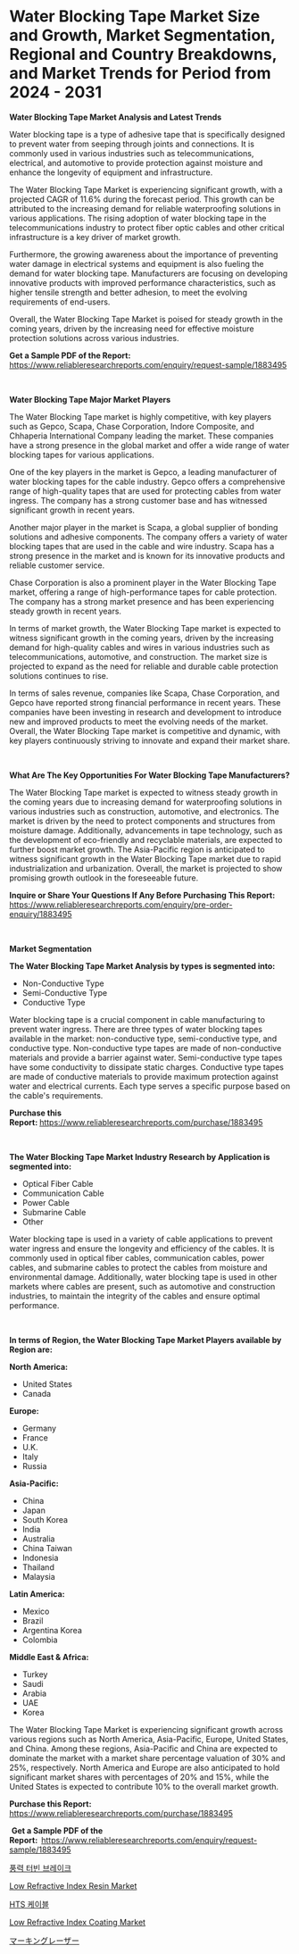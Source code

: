<p><h1>Water Blocking Tape Market Size and Growth, Market Segmentation, Regional and Country Breakdowns, and Market Trends for Period from 2024 -  2031</h1></p><p><strong>Water Blocking Tape Market Analysis and Latest Trends</strong></p>
<p><p>Water blocking tape is a type of adhesive tape that is specifically designed to prevent water from seeping through joints and connections. It is commonly used in various industries such as telecommunications, electrical, and automotive to provide protection against moisture and enhance the longevity of equipment and infrastructure.</p><p>The Water Blocking Tape Market is experiencing significant growth, with a projected CAGR of 11.6% during the forecast period. This growth can be attributed to the increasing demand for reliable waterproofing solutions in various applications. The rising adoption of water blocking tape in the telecommunications industry to protect fiber optic cables and other critical infrastructure is a key driver of market growth.</p><p>Furthermore, the growing awareness about the importance of preventing water damage in electrical systems and equipment is also fueling the demand for water blocking tape. Manufacturers are focusing on developing innovative products with improved performance characteristics, such as higher tensile strength and better adhesion, to meet the evolving requirements of end-users.</p><p>Overall, the Water Blocking Tape Market is poised for steady growth in the coming years, driven by the increasing need for effective moisture protection solutions across various industries.</p></p>
<p><strong>Get a Sample PDF of the Report:&nbsp;</strong> <a href="https://www.reliableresearchreports.com/enquiry/request-sample/1883495">https://www.reliableresearchreports.com/enquiry/request-sample/1883495</a></p>
<p>&nbsp;</p>
<p><strong>Water Blocking Tape Major Market Players</strong></p>
<p><p>The Water Blocking Tape market is highly competitive, with key players such as Gepco, Scapa, Chase Corporation, Indore Composite, and Chhaperia International Company leading the market. These companies have a strong presence in the global market and offer a wide range of water blocking tapes for various applications.</p><p>One of the key players in the market is Gepco, a leading manufacturer of water blocking tapes for the cable industry. Gepco offers a comprehensive range of high-quality tapes that are used for protecting cables from water ingress. The company has a strong customer base and has witnessed significant growth in recent years.</p><p>Another major player in the market is Scapa, a global supplier of bonding solutions and adhesive components. The company offers a variety of water blocking tapes that are used in the cable and wire industry. Scapa has a strong presence in the market and is known for its innovative products and reliable customer service.</p><p>Chase Corporation is also a prominent player in the Water Blocking Tape market, offering a range of high-performance tapes for cable protection. The company has a strong market presence and has been experiencing steady growth in recent years.</p><p>In terms of market growth, the Water Blocking Tape market is expected to witness significant growth in the coming years, driven by the increasing demand for high-quality cables and wires in various industries such as telecommunications, automotive, and construction. The market size is projected to expand as the need for reliable and durable cable protection solutions continues to rise.</p><p>In terms of sales revenue, companies like Scapa, Chase Corporation, and Gepco have reported strong financial performance in recent years. These companies have been investing in research and development to introduce new and improved products to meet the evolving needs of the market. Overall, the Water Blocking Tape market is competitive and dynamic, with key players continuously striving to innovate and expand their market share.</p></p>
<p>&nbsp;</p>
<p><strong>What Are The Key Opportunities For Water Blocking Tape Manufacturers?</strong></p>
<p><p>The Water Blocking Tape market is expected to witness steady growth in the coming years due to increasing demand for waterproofing solutions in various industries such as construction, automotive, and electronics. The market is driven by the need to protect components and structures from moisture damage. Additionally, advancements in tape technology, such as the development of eco-friendly and recyclable materials, are expected to further boost market growth. The Asia-Pacific region is anticipated to witness significant growth in the Water Blocking Tape market due to rapid industrialization and urbanization. Overall, the market is projected to show promising growth outlook in the foreseeable future.</p></p>
<p><strong>Inquire or Share Your Questions If Any Before Purchasing This Report:</strong> <a href="https://www.reliableresearchreports.com/enquiry/pre-order-enquiry/1883495">https://www.reliableresearchreports.com/enquiry/pre-order-enquiry/1883495</a></p>
<p>&nbsp;</p>
<p><strong>Market Segmentation</strong></p>
<p><strong>The Water Blocking Tape Market Analysis by types is segmented into:</strong></p>
<p><ul><li>Non-Conductive Type</li><li>Semi-Conductive Type</li><li>Conductive Type</li></ul></p>
<p><p>Water blocking tape is a crucial component in cable manufacturing to prevent water ingress. There are three types of water blocking tapes available in the market: non-conductive type, semi-conductive type, and conductive type. Non-conductive type tapes are made of non-conductive materials and provide a barrier against water. Semi-conductive type tapes have some conductivity to dissipate static charges. Conductive type tapes are made of conductive materials to provide maximum protection against water and electrical currents. Each type serves a specific purpose based on the cable's requirements.</p></p>
<p><strong>Purchase this Report:&nbsp;</strong><a href="https://www.reliableresearchreports.com/purchase/1883495">https://www.reliableresearchreports.com/purchase/1883495</a></p>
<p>&nbsp;</p>
<p><strong>The Water Blocking Tape Market Industry Research by Application is segmented into:</strong></p>
<p><ul><li>Optical Fiber Cable</li><li>Communication Cable</li><li>Power Cable</li><li>Submarine Cable</li><li>Other</li></ul></p>
<p><p>Water blocking tape is used in a variety of cable applications to prevent water ingress and ensure the longevity and efficiency of the cables. It is commonly used in optical fiber cables, communication cables, power cables, and submarine cables to protect the cables from moisture and environmental damage. Additionally, water blocking tape is used in other markets where cables are present, such as automotive and construction industries, to maintain the integrity of the cables and ensure optimal performance.</p></p>
<p>&nbsp;</p>
<p><strong>In terms of Region, the Water Blocking Tape Market Players available by Region are:</strong></p>
<p>
    <p> <strong> North America: </strong>
        <ul>
            <li>United States</li>
            <li>Canada</li>
        </ul>
        </p> 
    <p> <strong> Europe: </strong>
        <ul>
            <li>Germany</li>
            <li>France</li>
            <li>U.K.</li>
            <li>Italy</li>
            <li>Russia</li>
        </ul>
        </p> 
    <p> <strong> Asia-Pacific: </strong>
        <ul>
            <li>China</li>
            <li>Japan</li>
            <li>South Korea</li>
            <li>India</li>
            <li>Australia</li>
            <li>China Taiwan</li>
            <li>Indonesia</li>
            <li>Thailand</li>
            <li>Malaysia</li>
        </ul>
        </p> 
    <p> <strong> Latin America: </strong>
        <ul>
            <li>Mexico</li>
            <li>Brazil</li>
            <li>Argentina Korea</li>
            <li>Colombia</li>
        </ul>
        </p> 
    <p> <strong> Middle East & Africa: </strong>
        <ul>
            <li>Turkey</li>
            <li>Saudi</li>
            <li>Arabia</li>
            <li>UAE</li>
            <li>Korea</li>
        </ul>
    </p>
    </p>
<p><p>The Water Blocking Tape Market is experiencing significant growth across various regions such as North America, Asia-Pacific, Europe, United States, and China. Among these regions, Asia-Pacific and China are expected to dominate the market with a market share percentage valuation of 30% and 25%, respectively. North America and Europe are also anticipated to hold significant market shares with percentages of 20% and 15%, while the United States is expected to contribute 10% to the overall market growth.</p></p>
<p><strong>Purchase this Report: </strong><a href="https://www.reliableresearchreports.com/purchase/1883495">https://www.reliableresearchreports.com/purchase/1883495</a></p>
<p>&nbsp;<strong>Get a Sample PDF of the Report:&nbsp;&nbsp;</strong><a href="https://www.reliableresearchreports.com/enquiry/request-sample/1883495">https://www.reliableresearchreports.com/enquiry/request-sample/1883495</a></p>
<p><strong></strong></p>
<p><p><a href="https://medium.com/@sybleferry/%ED%92%8D%EB%A0%A5%ED%84%B0%EB%B9%88-%EB%B8%8C%EB%A0%88%EC%9D%B4%ED%81%AC-%EC%8B%9C%EC%9E%A5-%EC%8B%9C%EC%9E%A5-%EC%A0%90%EC%9C%A0%EC%9C%A8-%EC%8B%9C%EC%9E%A5-%ED%8A%B8%EB%A0%8C%EB%93%9C-%EB%B0%8F-%EB%AF%B8%EB%9E%98-%EC%84%B1%EC%9E%A5-%ED%83%90%EC%83%89-5b4ce507de44">풍력 터빈 브레이크</a></p><p><a href="https://github.com/gamblestampleyjenny50m5sl6/Market-Research-Report-List-1/blob/main/low-refractive-index-resin-market.md">Low Refractive Index Resin Market</a></p><p><a href="https://medium.com/@estelwisozk1/hts-%EC%BC%80%EC%9D%B4%EB%B8%94-%EC%8B%9C%EC%9E%A5-%EB%B6%84%EC%84%9D-cagr-%EC%8B%9C%EC%9E%A5-%EC%84%B8%EB%B6%84%ED%99%94-%EB%B0%8F-%EA%B8%80%EB%A1%9C%EB%B2%8C-%EC%82%B0%EC%97%85-%EA%B0%9C%EC%9A%94-9b92532feaad">HTS 케이블</a></p><p><a href="https://github.com/wwwkeltoum/Market-Research-Report-List-2/blob/main/low-refractive-index-coating-market.md">Low Refractive Index Coating Market</a></p><p><a href="https://medium.com/@vincemarvin1/%E3%83%9E%E3%83%BC%E3%82%AD%E3%83%B3%E3%82%B0%E3%83%AC%E3%83%BC%E3%82%B6%E3%83%BC%E3%83%9E%E3%83%BC%E3%82%B1%E3%83%83%E3%83%88%E3%82%B5%E3%82%A4%E3%82%BA-%E5%B8%82%E5%A0%B4%E8%A6%8B%E9%80%9A%E3%81%97%E3%81%A8%E5%B8%82%E5%A0%B4%E4%BA%88%E6%B8%AC-2024%E5%B9%B4%E3%81%8B%E3%82%892031%E5%B9%B4-44f399d35b20">マーキングレーザー</a></p></p>